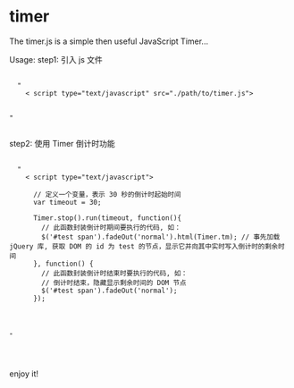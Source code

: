 # timer
The timer.js is a simple then useful JavaScript Timer...

Usage:
step1: 引入 js 文件
<pre>
  <code>
  "
    < script type="text/javascript" src="./path/to/timer.js"></script>
  "
  </code>
</pre>

step2: 使用 Timer 倒计时功能
<pre>
  <code>
  "
    < script type="text/javascript">
    
      // 定义一个变量，表示 30 秒的倒计时起始时间
      var timeout = 30;
    
      Timer.stop().run(timeout, function(){
        // 此函数封装倒计时期间要执行的代码, 如：
        $('#test span').fadeOut('normal').html(Timer.tm); // 事先加载 jQuery 库, 获取 DOM 的 id 为 test 的节点，显示它并向其中实时写入倒计时的剩余时间
      }, function() {
        // 此函数封装倒计时结束时要执行的代码, 如：
        // 倒计时结束，隐藏显示剩余时间的 DOM 节点
        $('#test span').fadeOut('normal');
      });
    
    </script>
    
    "
  </code>
</pre>

enjoy it!
